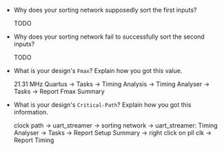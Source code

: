 - Why does your sorting network supposedly sort the first inputs?

    TODO
- Why does your sorting network fail to successfully sort the second inputs?

    TODO
- What is your design's `Fmax`? Explain how you got this value.

    21.31 MHz
    Quartus -> Tasks -> Timing Analysis -> Timing Analyser -> Tasks -> Report Fmax Summary
- What is your design's `Critical-Path`? Explain how you got this information.

    clock path -> uart_streamer -> sorting network -> uart_streamer:
    Timing Analyser -> Tasks -> Report Setup Summary -> right click on pll clk -> Report Timing